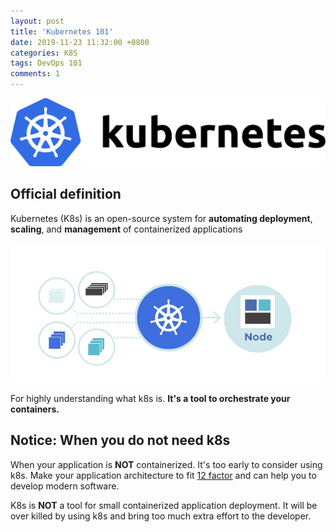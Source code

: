 ```yaml
---
layout: post
title: 'Kubernetes 101'
date: 2019-11-23 11:32:00 +0800
categories: K8S
tags: DevOps 101
comments: 1
---
```


![kubernetes](/assets/res/kubernetes-horizontal-color.png)

## Official definition

Kubernetes (K8s) is an open-source system for **automating deployment**, **scaling**, and **management** of containerized applications

![k8s flower](/assets/res/k8s-flower.jpg)

For highly understanding what k8s is. **It's a tool to orchestrate your containers.**

## Notice: When you do not need k8s

When your application is **NOT** containerized. It's too early to consider using k8s. Make your application architecture to fit [12 factor](https://12factor.net/) and can help you to develop modern software.

K8s is **NOT** a tool for small containerized application deployment. It will be over killed by using k8s and bring too much extra effort to the developer.
